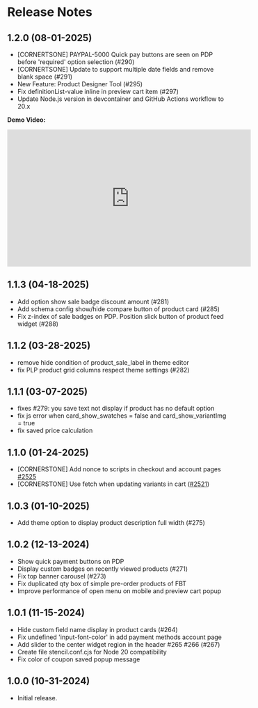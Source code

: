 # Release Notes

## 1.2.0 (08-01-2025)
- [CORNERTSONE] PAYPAL-5000 Quick pay buttons are seen on PDP before 'required' option selection (#290)
- [CORNERTSONE] Update to support multiple date fields and remove blank space (#291)
- New Feature: Product Designer Tool (#295)
- Fix definitionList-value inline in preview cart item (#297)
- Update Node.js version in devcontainer and GitHub Actions workflow to 20.x

**Demo Video:**

<iframe width="560" height="315" src="https://www.youtube.com/embed/5E1-lz0vklw?si=Kdu9m-DP66UaODUK" title="YouTube video player" frameborder="0" allow="accelerometer; autoplay; clipboard-write; encrypted-media; gyroscope; picture-in-picture; web-share" referrerpolicy="strict-origin-when-cross-origin" allowfullscreen></iframe>



## 1.1.3 (04-18-2025)
- Add option show sale badge discount amount (#281)
- Add schema config show/hide compare button of product card (#285)
- Fix z-index of sale badges on PDP. Position slick button of product feed widget (#288)

## 1.1.2 (03-28-2025)
- remove hide condition of product_sale_label in theme editor
- fix PLP product grid columns respect theme settings (#282)

## 1.1.1 (03-07-2025)
- fixes #279: you save text not display if product has no default option
- fix js error when card_show_swatches = false and card_show_variantImg = true
- fix saved price calculation

## 1.1.0 (01-24-2025)
- [CORNERSTONE] Add nonce to scripts in checkout and account pages [#2525](https://github.com/bigcommerce/cornerstone/pull/2525)
- [CORNERSTONE] Use fetch when updating variants in cart ([#2521](https://github.com/bigcommerce/cornerstone/pull/2521))

## 1.0.3 (01-10-2025)
- Add theme option to display product description full width (#275)

## 1.0.2 (12-13-2024)
- Show quick payment buttons on PDP
- Display custom badges on recently viewed products (#271)
- Fix top banner carousel (#273)
- Fix duplicated qty box of simple pre-order products of FBT
- Improve performance of open menu on mobile and preview cart popup

## 1.0.1 (11-15-2024)
- Hide custom field name display in product cards (#264)
- Fix undefined 'input-font-color' in add payment methods account page
- Add slider to the center widget region in the header #265 #266 (#267)
- Create file stencil.conf.cjs for Node 20 compatibility
- Fix color of coupon saved popup message

## 1.0.0 (10-31-2024)
- Initial release.
